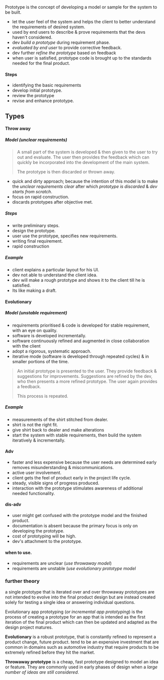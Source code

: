 Prototype is the concept of developing a model or sample for the system to be built. 

- let the user feel of the system and helps the client to better understand the requirements of desired system. 
- used by end users to describe & prove requirements that the devs haven't considered. 
- dev *build a prototype* during requirement phase. 
- *evaluated by end user* to provide corrective feedback. 
- dev further *refine the prototype* based on feedback 
- when user is satisfied, prototype code is brought up to the standards needed for the final product. 

#### Steps 
- identifying the basic requirements 
- develop initial prototype. 
- review the prototype
- revise and enhance prototype. 

## Types 
#### Throw away
##### Model  (unclear requirements)

> A small part of the system is developed & then given to the user to try out and evaluate. The user then provides the feedback which can quickly be incorporated into the development of the main system.
> 
> The prototype is then discarded or thrown away. 

- quick and dirty approach; because the intention of this model is to make the *unclear requirements clear* after which *prototype is discarded* & *dev starts from scratch*. 
- focus on rapid construction. 
- discards prototypes after objective met. 

##### Steps 
- write preliminary steps. 
- design the prototype. 
- user use the prototype, specifies new requirements. 
- writing final requirement. 
- rapid construction 

##### Example
- client explains a particular layout for his UI.
- dev not able to understand the client idea.
- dev will make a rough prototype and shows it to the client till he is satisfied. 
- Its like making a draft. 


#### Evolutionary 
##### Model (unstable requirement)
- requirements prioritised & code is developed for stable requirement, with an eye on quality. 
- software is developed incrementally.
- software continuously refined and augmented in close collaboration with the client
- adopt a rigorous, systematic approach. 
- iterative mode (software is developed through repeated cycles) & in smaller portions of the time. 

> An initial prototype is presented to the user. They provide feedback & suggestions for improvements. Suggestions are refined by the dev, who then presents a more refined prototype. The user again provides a feedback. 
> 
> This process is repeated. 


##### Example 
- measurements of the shirt stitched from dealer. 
- shirt is not the right fit. 
- give shirt back to dealer and make alterations
- start the system with stable requirements, then build the system iteratively & incrementally.
#### Adv 

- faster and less expensive because the user needs are determined early removes misunderstanding & miscommunications. 
- active user involvement. 
- client gets the feel of product early in the project life cycle. 
- steady, visible signs of progress produced. 
- interaction with the prototype stimulates awareness of additional needed functionality. 


#### dis-adv
- user might get confused with the prototype model and the finished product. 
- documentation is absent because the primary focus is only on developing the prototype. 
- cost of prototyping will be high. 
- dev's attachment to the prototype. 

#### when to use. 
- requirements are unclear (*use throwaway model*)
- requirements are unstable (*use evolutionary prototype model*


### further theory 

a single prototype that is iterated over and over
throwaway prototypes are not intended to evolve into the final product design but are instead created solely for testing a single idea or answering individual questions.

Evolutionary app prototyping (*or incremental app prototyping*) is the process of creating a prototype for an app that is intended as the first iteration of the final product which can then be updated and adapted as the design project matures.


**Evolutionary** is a robust prototype, that is constantly refined to represent a product change, future product.
tend to be an expensive investment that are common in domains such as automotive industry that require products to be extremely refined before they hit the market. 

**Throwaway prototype** is a cheap, fast prototype designed to model an idea or feature. 
They are commonly used in early phases of design when a *large number of ideas are still considered*. 
